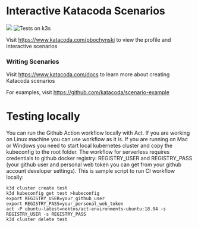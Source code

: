 # Interactive Katacoda Scenarios

[![](http://shields.katacoda.com/katacoda/pbochynski/count.svg)](https://www.katacoda.com/pbochynski "Get your profile on Katacoda.com")
![Tests on k3s](https://github.com/pbochynski/katacoda-scenarios/workflows/Tests%20on%20k3s/badge.svg)

Visit https://www.katacoda.com/pbochynski to view the profile and interactive scenarios

### Writing Scenarios
Visit https://www.katacoda.com/docs to learn more about creating Katacoda scenarios

For examples, visit https://github.com/katacoda/scenario-example


# Testing locally

You can run the Github Action workflow locally with Act. If you are working on Linux machine you can use workflow as it is. If you are running on Mac or Windows you need to start local kubernetes cluster and copy the kubeconfig to the root folder. The workflow for serverless requires credentials to github docker registry: REGISTRY_USER and REGISTRY_PASS (your github user and personal web token you can get from your github account developer settings). This is sample script to run CI workflow locally:

```
k3d cluster create test
k3d kubeconfig get test >kubeconfig
export REGISTRY_USER=your_github_user
export REGISTRY_PASS=your_personal_web_token
act -P ubuntu-latest=nektos/act-environments-ubuntu:18.04 -s REGISTRY_USER -s REGISTRY_PASS
k3d cluster delete test
```
